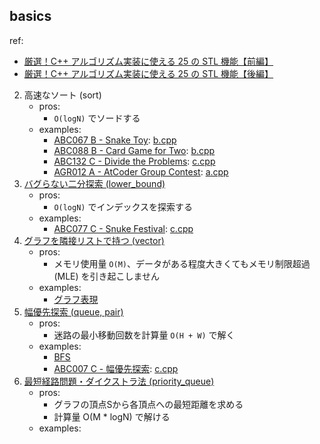 ## basics

ref:
- [厳選！C++ アルゴリズム実装に使える 25 の STL 機能【前編】](https://qiita.com/e869120/items/518297c6816adb67f9a5#3-1-%E7%B5%B6%E5%AF%BE%E5%80%A4-abs)
- [厳選！C++ アルゴリズム実装に使える 25 の STL 機能【後編】](https://qiita.com/e869120/items/702ca1c1ed6ff6770257)

2. 高速なソート (sort)
    - pros:
      - `O(logN)` でソードする
    - examples:
      - [ABC067 B - Snake Toy](https://atcoder.jp/contests/abc067/tasks/abc067_b): [b.cpp](../../atcoder/abc067/b.cpp)
      - [ABC088 B - Card Game for Two](https://atcoder.jp/contests/abc088/tasks/abc088_b): [b.cpp](../../atcoder/abc088/b.cpp)
      - [ABC132 C - Divide the Problems](https://atcoder.jp/contests/abc132/tasks/abc132_c): [c.cpp](../../atcoder/abc132/c.cpp)
      - [AGR012 A - AtCoder Group Contest](https://atcoder.jp/contests/agc012/tasks/agc012_a): [a.cpp](../../atcoder/agc012/a.cpp)
3. [バグらない二分探索 (lower_bound)](https://qiita.com/e869120/items/702ca1c1ed6ff6770257#5-3-%E3%83%90%E3%82%B0%E3%82%89%E3%81%AA%E3%81%84%E4%BA%8C%E5%88%86%E6%8E%A2%E7%B4%A2-lower_bound)
    - pros:
      - `O(logN)` でインデックスを探索する
    - examples:
      - [ABC077 C - Snuke Festival](https://atcoder.jp/contests/abc077/tasks/arc084_a): [c.cpp](../../atcoder/abc077/c.cpp)
4. [グラフを隣接リストで持つ (vector)](https://qiita.com/e869120/items/702ca1c1ed6ff6770257#5-3-%E3%83%90%E3%82%B0%E3%82%89%E3%81%AA%E3%81%84%E4%BA%8C%E5%88%86%E6%8E%A2%E7%B4%A2-lower_bound)
    - pros:
      - メモリ使用量 `O(M)`、データがある程度大きくてもメモリ制限超過 (MLE) を引き起こしません
    - examples:
      - [グラフ表現](./usage/4-vector-graph.cpp)
5. [幅優先探索 (queue, pair)](https://qiita.com/e869120/items/702ca1c1ed6ff6770257#5-3-%E3%83%90%E3%82%B0%E3%82%89%E3%81%AA%E3%81%84%E4%BA%8C%E5%88%86%E6%8E%A2%E7%B4%A2-lower_bound)
    - pros:
      - 迷路の最小移動回数を計算量 `O(H + W)` で解く
    - examples:
      - [BFS](./usage/5-bfs.cpp)
      - [ABC007 C - 幅優先探索](https://atcoder.jp/contests/abc007/tasks/abc007_3): [c.cpp](../../atcoder/abc007/c.cpp)
6. [最短経路問題・ダイクストラ法 (priority_queue)](https://qiita.com/e869120/items/702ca1c1ed6ff6770257#5-6-%E6%9C%80%E7%9F%AD%E7%B5%8C%E8%B7%AF%E5%95%8F%E9%A1%8C%E3%83%80%E3%82%A4%E3%82%AF%E3%82%B9%E3%83%88%E3%83%A9%E6%B3%95-priority_queue)
   - pros:
     - グラフの頂点Sから各頂点への最短距離を求める
     - 計算量 O(M * logN) で解ける
   - examples: